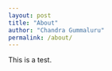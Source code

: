 ```yaml
---
layout: post
title: "About"
author: "Chandra Gummaluru"
permalink: /about/
---
```


This is a test.
